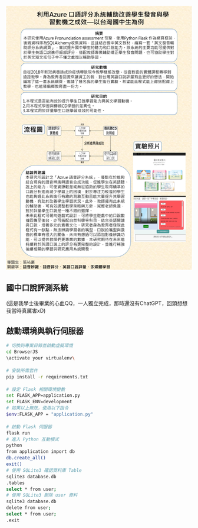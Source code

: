 

![image](https://github.com/a88019401/TKU_Final_Project/blob/main/1.JPG)
##  國中口說評測系統
(這是我學士後畢業的心血QQ，一人獨立完成，那時還沒有ChatGPT，回頭想想我當時真厲害xD)
## 啟動環境與執行伺服器

```bash
# 切換到專案目錄並啟動虛擬環境
cd BrowserJS
\activate your virtualenv\

# 安裝所需套件
pip install -r requirements.txt

# 設定 Flask 相關環境變數
set FLASK_APP=application.py
set FLASK_ENV=development
# 如果以上無效，使用以下指令
$env:FLASK_APP = "application.py"

# 啟動 Flask 伺服器
flask run
# 進入 Python 互動模式
python
from application import db
db.create_all()
exit()
# 使用 SQLite3 確認資料庫 Table
sqlite3 database.db
.tables
select * from user;
# 使用 SQLite3 刪除 user 資料
sqlite3 database.db
delete from user;
select * from user;
.exit
